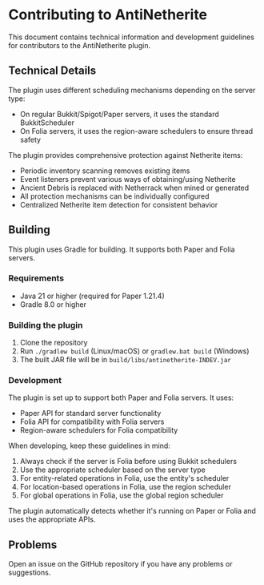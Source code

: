 # Contributing to AntiNetherite

This document contains technical information and development guidelines for contributors to the AntiNetherite plugin.

## Technical Details

The plugin uses different scheduling mechanisms depending on the server type:
- On regular Bukkit/Spigot/Paper servers, it uses the standard BukkitScheduler
- On Folia servers, it uses the region-aware schedulers to ensure thread safety

The plugin provides comprehensive protection against Netherite items:
- Periodic inventory scanning removes existing items
- Event listeners prevent various ways of obtaining/using Netherite
- Ancient Debris is replaced with Netherrack when mined or generated
- All protection mechanisms can be individually configured
- Centralized Netherite item detection for consistent behavior

## Building

This plugin uses Gradle for building. It supports both Paper and Folia servers.

### Requirements

- Java 21 or higher (required for Paper 1.21.4)
- Gradle 8.0 or higher

### Building the plugin

1. Clone the repository
2. Run `./gradlew build` (Linux/macOS) or `gradlew.bat build` (Windows)
3. The built JAR file will be in `build/libs/antinetherite-INDEV.jar`

### Development

The plugin is set up to support both Paper and Folia servers. It uses:

- Paper API for standard server functionality
- Folia API for compatibility with Folia servers
- Region-aware schedulers for Folia compatibility

When developing, keep these guidelines in mind:

1. Always check if the server is Folia before using Bukkit schedulers
2. Use the appropriate scheduler based on the server type
3. For entity-related operations in Folia, use the entity's scheduler
4. For location-based operations in Folia, use the region scheduler
5. For global operations in Folia, use the global region scheduler

The plugin automatically detects whether it's running on Paper or Folia and uses the appropriate APIs.

## Problems

Open an issue on the GitHub repository if you have any problems or suggestions. 